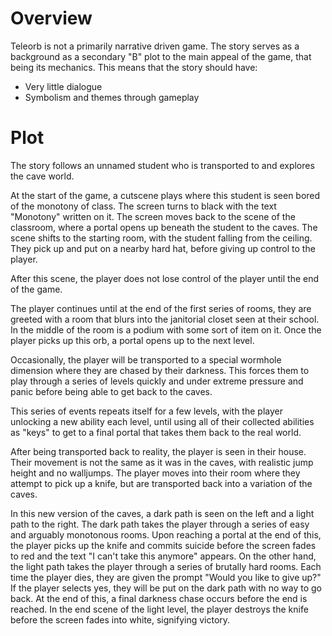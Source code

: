 # Overview
Teleorb is not a primarily narrative driven game. The story serves as a background as a secondary "B" plot to the main appeal of the game, that being 
its mechanics. This means that the story should have:
- Very little dialogue
- Symbolism and themes through gameplay

# Plot
The story follows an unnamed student who is transported to and explores the cave world.  
  
At the start of the game, a cutscene plays where this student is seen bored of the monotony of class. The screen turns to black with the text "Monotony" written on it. The screen moves back to the scene of the classroom, where a portal opens up beneath the student to the caves. The scene shifts to the starting room, with the student falling from the ceiling. They pick up and put on a nearby hard hat, before giving up control to the player.    
  
After this scene, the player does not lose control of the player until the end of the game.  
  
The player continues until at the end of the first series of rooms, they are greeted with a room that blurs into the janitorial closet seen at their school. In the middle of the room is a podium with some sort of item on it. Once the player picks up this orb, a portal opens up to the next level.  
  
Occasionally, the player will be transported to a special wormhole dimension where they are chased by their darkness. This forces them to play through a series of levels quickly and under extreme pressure and panic before being able to get back to the caves.

This series of events repeats itself for a few levels, with the player unlocking a new ability each level, until using all of their collected abilities as "keys" to get to a final portal that takes them back to the real world.  
  
After being transported back to reality, the player is seen in their house. Their movement is not the same as it was in the caves, with realistic jump height and no walljumps. The player moves into their room where they attempt to pick up a knife, but are transported back into a variation of the caves.  
  
In this new version of the caves, a dark path is seen on the left and a light path to the right. The dark path takes the player through a series of easy and arguably monotonous rooms. Upon reaching a portal at the end of this, the player picks up the knife and commits suicide before the screen fades to red and the text "I can't take this anymore" appears. On the other hand, the light path takes the player through a series of brutally hard rooms. Each time the player dies, they are given the prompt "Would you like to give up?" If the player selects yes, they will be put on the dark path with no way to go back. At the end of this, a final darkness chase occurs before the end is reached. In the end scene of the light level, the player destroys the knife before the screen fades into white, signifying victory.  